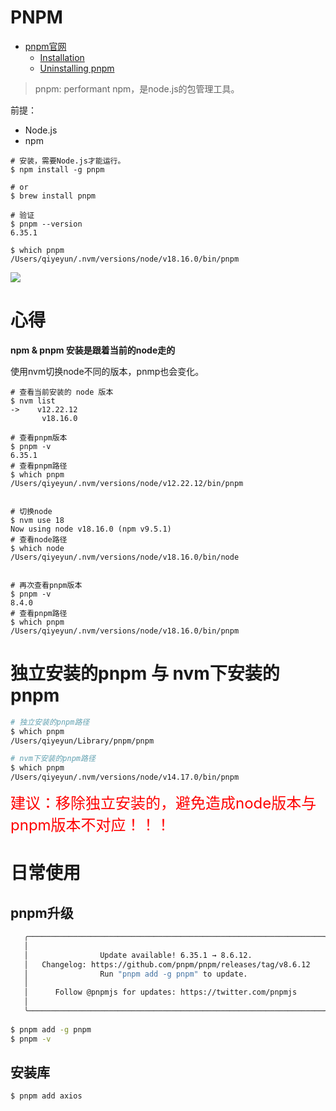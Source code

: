 # PNPM

* [pnpm官网](https://pnpm.io/)
    * [Installation](https://pnpm.io/installation)
    * [Uninstalling pnpm](https://pnpm.io/uninstall)

> pnpm: performant npm，是node.js的包管理工具。



前提：

* Node.js
* npm

```shell
# 安装，需要Node.js才能运行。
$ npm install -g pnpm

# or
$ brew install pnpm

# 验证
$ pnpm --version
6.35.1

$ which pnpm
/Users/qiyeyun/.nvm/versions/node/v18.16.0/bin/pnpm
```

![](/AllFiles/包管理器/pnpm/images/pnpm_Nodejs.jpg)



# 心得

**npm & pnpm 安装是跟着当前的node走的**

使用nvm切换node不同的版本，pnmp也会变化。

```shell
# 查看当前安装的 node 版本
$ nvm list
->    v12.22.12
       v18.16.0
       
# 查看pnpm版本 
$ pnpm -v
6.35.1
# 查看pnpm路径
$ which pnpm
/Users/qiyeyun/.nvm/versions/node/v12.22.12/bin/pnpm


# 切换node
$ nvm use 18
Now using node v18.16.0 (npm v9.5.1)
# 查看node路径
$ which node
/Users/qiyeyun/.nvm/versions/node/v18.16.0/bin/node


# 再次查看pnpm版本
$ pnpm -v
8.4.0
# 查看pnpm路径
$ which pnpm
/Users/qiyeyun/.nvm/versions/node/v18.16.0/bin/pnpm
```



# 独立安装的pnpm 与 nvm下安装的pnpm

```sh
# 独立安装的pnpm路径
$ which pnpm
/Users/qiyeyun/Library/pnpm/pnpm

# nvm下安装的pnpm路径
$ which pnpm
/Users/qiyeyun/.nvm/versions/node/v14.17.0/bin/pnpm
```

<font color='red' size=5>建议：移除独立安装的，避免造成node版本与pnpm版本不对应！！！</font>



# 日常使用

## pnpm升级

```bash
   ╭──────────────────────────────────────────────────────────────────╮
   │                                                                  │
   │                Update available! 6.35.1 → 8.6.12.                │
   │   Changelog: https://github.com/pnpm/pnpm/releases/tag/v8.6.12   │
   │                Run "pnpm add -g pnpm" to update.                 │
   │                                                                  │
   │      Follow @pnpmjs for updates: https://twitter.com/pnpmjs      │
   │                                                                  │
   ╰──────────────────────────────────────────────────────────────────╯
   
$ pnpm add -g pnpm
$ pnpm -v
```



## 安装库

```sh
$ pnpm add axios
```





















